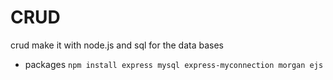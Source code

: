 # CRUD
crud make it with node.js and sql for the data bases 

- packages
`npm install express mysql express-myconnection morgan ejs `
